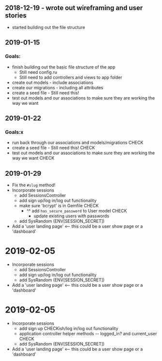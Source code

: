 ## 2018-12-19 - wrote out wireframing and user stories

 - started building out the file structure

## 2019-01-15

### Goals:
- finish building out the basic file structure of the app
  - Still need config.ru
  - Still need to add controllers and views to app folder
- create out models - include associations
- create our migrations - including all attributes
- create a seed file - Still need this!
- test out models and our associations to make sure they are working the way we want


## 2019-01-22

### Goals:x

- run back through our associations and models/migrations  CHECK
- create a seed file - Still need this!  CHECK
- test out models and our associations to make sure they are working the way we want  CHECK

## 2019-01-29

- Fix the `#slug` method!
- Incorporate sessions
  - add SessionsController  
  - add sign up/log in/log out functionality
  - make sure 'bcrypt' is in Gemfile CHECK
    - ^^ add `has_secure_password` to User model   CHECK
      - update existing users with passwords
  - add SysRandom (ENV[SESSION_SECRET])
- Add a 'user landing page' <-- this could be a user show page or a 'dashboard'

# 2019-02-05
  - Incorporate sessions
    - add SessionsController  
    - add sign up/log in/log out functionality
    - add SysRandom (ENV[SESSION_SECRET])
  - Add a 'user landing page' <-- this could be a user show page or a 'dashboard'

# 2019-02-05
  - Incorporate sessions
    - add sign up CHECKish/log in/log out functionality
    - application controller helper methods -- logged_in?  and current_user CHECK
    - add SysRandom (ENV[SESSION_SECRET])
  - Add a 'user landing page' <-- this could be a user show page or a 'dashboard'
